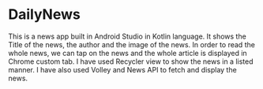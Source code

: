 # DailyNews
This is a news app built in Android Studio in Kotlin language.
It shows the Title of the news, the author and the image of the news. 
In order to read the whole news, we can tap on the news and the whole article is displayed in Chrome custom tab. 
I have used Recycler view to show the news in a listed manner. 
I have also used Volley and News API to fetch and display the news.
